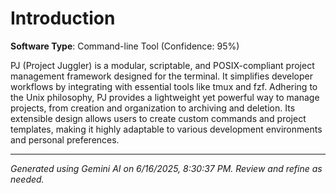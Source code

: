 # Introduction

**Software Type**: Command-line Tool (Confidence: 95%)

PJ (Project Juggler) is a modular, scriptable, and POSIX-compliant project management framework designed for the terminal. It simplifies developer workflows by integrating with essential tools like tmux and fzf. Adhering to the Unix philosophy, PJ provides a lightweight yet powerful way to manage projects, from creation and organization to archiving and deletion. Its extensible design allows users to create custom commands and project templates, making it highly adaptable to various development environments and personal preferences.

---
*Generated using Gemini AI on 6/16/2025, 8:30:37 PM. Review and refine as needed.*